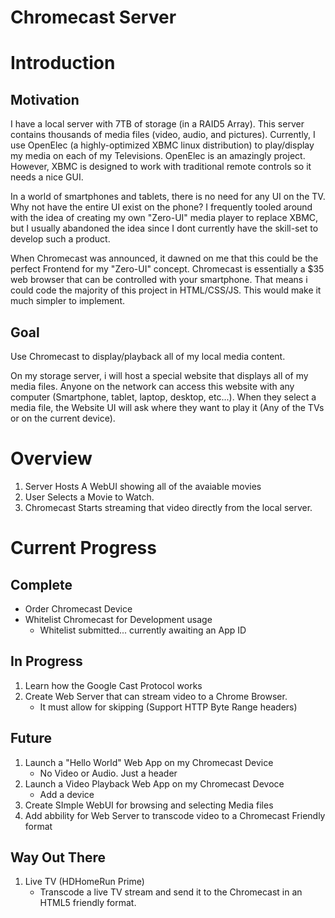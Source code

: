 Chromecast Server
=================

# Introduction

## Motivation
I have a local server with 7TB of storage (in a RAID5 Array).  This server contains thousands of media files (video, audio, and pictures).  Currently, I use OpenElec (a highly-optimized XBMC linux distribution) to play/display my media on each of my Televisions.  OpenElec is an amazingly project.  However, XBMC is designed to work with traditional remote controls so it needs a nice GUI.  

In a world of smartphones and tablets, there is no need for any UI on the TV.  Why not have the entire UI exist on the phone?  I frequently tooled around with the idea of creating my own "Zero-UI" media player to replace XBMC, but I usually abandoned the idea since I dont currently have the skill-set to develop such a product.  

When Chromecast was announced, it dawned on me that this could be the perfect Frontend for my "Zero-UI" concept.  Chromecast is essentially a $35 web browser that can be controlled with your smartphone.  That means i could code the majority of this project in HTML/CSS/JS.  This would make it much simpler to implement.

## Goal
Use Chromecast to display/playback all of my local media content.

On my storage server, i will host a special website that displays all of my media files.  Anyone on the network can access this website with any computer (Smartphone, tablet, laptop, desktop, etc...).  When they select a media file, the Website UI will ask where they want to play it (Any of the TVs or on the current device).  


# Overview
1. Server Hosts A WebUI showing all of the avaiable movies
2. User Selects a Movie to Watch.  
3. Chromecast Starts streaming that video directly from the local server.  

# Current Progress

## Complete
* Order Chromecast Device
* Whitelist Chromecast for Development usage
    * Whitelist submitted... currently awaiting an App ID

## In Progress
1. Learn how the Google Cast Protocol works
2. Create Web Server that can stream video to a Chrome Browser.
    * It must allow for skipping (Support HTTP Byte Range headers)

## Future
1. Launch a "Hello World" Web App on my Chromecast Device
    * No Video or Audio. Just a header 
2. Launch a Video Playback Web App on my Chromecast Devoce
    * Add a device
3. Create SImple WebUI for browsing and selecting Media files
4. Add abbility for Web Server to transcode video to a Chromecast Friendly format

## Way Out There
1. Live TV (HDHomeRun Prime)
    * Transcode a live TV stream and send it to the Chromecast in an HTML5 friendly format.


